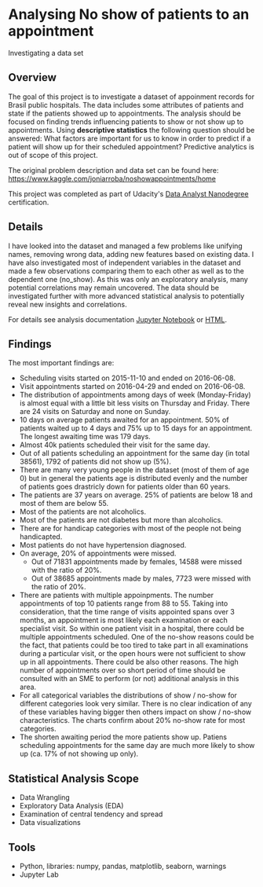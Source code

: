 # Analysing No show of patients to an appointment
Investigating a data set

## Overview
The goal of this project is to investigate a dataset of appoinment records for Brasil public hospitals. The data includes some attributes of patients and state if the patients showed up to appointments. The analysis should be focused on finding trends influencing patients to show or not show up to appointments. Using **descriptive statistics** the following question should be answered: What factors are important for us to know in order to predict if a patient will show up for their scheduled appointment? Predictive analytics is out of scope of this project.

The original problem description and data set can be found here: https://www.kaggle.com/joniarroba/noshowappointments/home

This project was completed as part of Udacity's [Data Analyst Nanodegree](https://eu.udacity.com/course/data-analyst-nanodegree--nd002) certification.

## Details
I have looked into the dataset and managed a few problems like unifying names, removing wrong data, adding new features based on existing data. I have also investigated most of independent variables in the dataset and made a few observations comparing them to each other as well as to the dependent one (no_show). As this was only an exploratory analysis, many potential correlations may remain uncovered. The data should be investigated further with more advanced statistical analysis to potentially reveal new insights and correlations.

For details see analysis documentation [Jupyter Notebook](https://github.com/ksatola/Medical-Appointments-No-Shows/blob/master/no-shows-ks4-final.ipynb) or [HTML](https://github.com/ksatola/Medical-Appointments-No-Shows/blob/master/no-shows-ks4-final.html).

## Findings
The most important findings are:
- Scheduling visits started on 2015-11-10 and ended on 2016-06-08.
- Visit appointments started on 2016-04-29 and ended on 2016-06-08.
- The distribution of appointments among days of week (Monday-Friday) is almost equal with a little bit less visits on Thursday and Friday. There are 24 visits on Saturday and none on Sunday.
- 10 days on average patients awaited for an appointment. 50% of patients waited up to 4 days and 75% up to 15 days for an appointment. The longest awaiting time was 179 days.
- Almost 40k patients scheduled their visit for the same day.
- Out of all patients scheduling an appointment for the same day (in total 38561), 1792 of patients did not show up (5%).
- There are many very young people in the dataset (most of them of age 0) but in general the patients age is distributed evenly and the number of patients goes drastricly down for patients older than 60 years.
- The patients are 37 years on average. 25% of patients are below 18 and most of them are below 55.
- Most of the patients are not alcoholics.
- Most of the patients are not diabetes but more than alcoholics.
- There are for handicap categories with most of the people not being handicapted.
- Most patients do not have hypertension diagnosed.
- On average, 20% of appointments were missed.
  - Out of 71831 appointments made by females, 14588 were missed with the ratio of 20%.
  - Out of 38685 appointments made by males, 7723 were missed with the ratio of 20%.
- There are patients with multiple appoinpments. The number appointments of top 10 patients range from 88 to 55. Taking into consideration, that the time range of visits appointed spans over 3 months, an appointment is most likely each examination or each specialist visit. So within one patient visit in a hospital, there could be multiple appointments scheduled. One of the no-show reasons could be the fact, that patients could be too tired to take part in all examinations during a particular visit, or the open hours were not sufficient to show up in all appointments. There could be also other reasons. The high number of appointments over so short period of time should be consulted with an SME to perform (or not) additional analysis in this area.
- For all categorical variables the distributions of show / no-show for different categories look very similar. There is no clear indication of any of these variables having bigger then others impact on show / no-show characteristics. The charts confirm about 20% no-show rate for most categories.
- The shorten awaiting period the more patients show up. Patiens scheduling appointments for the same day are much more likely to show up (ca. 17% of not showing up only).

## Statistical Analysis Scope
- Data Wrangling
- Exploratory Data Analysis (EDA)
- Examination of central tendency and spread
- Data visualizations

## Tools
- Python, libraries: numpy, pandas, matplotlib, seaborn, warnings
- Jupyter Lab

